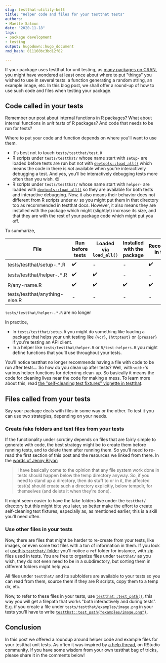```yaml
---
slug: testthat-utility-belt
title: "Helper code and files for your testthat tests" 
authors: 
- Maëlle Salmon 
date: "2020-11-18" 
tags: 
- package development 
- testing
output: hugodown::hugo_document
rmd_hash: 011160bc3bd12f82

---
```


If your package uses testthat for unit testing, as [many packages on CRAN](https://www.tidyverse.org/blog/2019/11/testthat-2-3-0/), you might have wondered at least once about where to put "things" you wished to use in several tests: a function generating a random string, an example image, etc. In this blog post, we shall offer a round-up of how to use such code and files when testing your package.

Code called in your tests
-------------------------

Remember our post about internal functions in R packages? What about internal functions in *unit tests* of R packages? And code that needs to be run for tests?

Where to put your code and function depends on where you'll want to use them.

-   It's best not to touch `tests/testthat/test.R`
-   R scripts under `tests/testthat/` whose name start with `setup-` are loaded before tests are run but not with [`devtools::load_all()`](https://devtools.r-lib.org//reference/load_all.html) which means the code in there is *not* available when you're interactively debugging a test. And yes, you'll be interactively debugging tests more often than you wish. :wink:
-   R scripts under `tests/testthat/` whose name start with `helper-` are loaded with [`devtools::load_all()`](https://devtools.r-lib.org//reference/load_all.html) so they are available for both tests and interactive debugging. Now, it also means their behavior does not different from R scripts under `R/` so you might put them in that directory too as recommended in testthat docs. However, it also means they are installed with the package which might (slightly!) increase its size, and that they are with the rest of your package code which might put you off.

To summarize,

| File                           | Run before tests | Loaded via `load_all()` | Installed with the package | Recommended in testthat |
|--------------------------------|------------------|-------------------------|----------------------------|-------------------------|
| tests/testthat/setup-.\*.R     | ✔️               | \-                      | \-                         | ✔️                      |
| tests/testthat/helper-.\*.R    | ✔️               | ✔️                      | \-                         | \-                      |
| R/any-name.R                   | ✔️               | ✔️                      | ✔️                         | ✔️                      |
| tests/testthat/anything-else.R | \-               | \-                      | \-                         | \-                      |

`tests/testthat/helper-.*.R` are no longer

In practice,

-   In `tests/testthat/setup.R` you might do something like loading a package that helps your unit testing like `{vcr}`, `{httptest}` or `{presser}` if you're testing an API client.
-   In a helper like `tests/testthat/helper.R` or `R/test-helpers.R` you might define functions that you'll use throughout your tests.

You'll notice testthat no longer recommends having a file with code to be run after tests... So how do you clean up after tests? Well, with `withr`'s various helper functions for deferring clean-up. So basically it means the code for cleaning lives near the code for making a mess. To learn more about this, read [the "self-cleaning text fixtures" vignette in testthat](https://testthat.r-lib.org/articles/test-fixtures.html).

Files called from your tests
----------------------------

Say your package deals with files in some way or the other. To test it you can use two strategies, depending on your needs.

### Create fake folders and text files from your tests

If the functionality under scrutiny depends on files that are fairly simple to generate with code, the best strategy might be to create them before running tests, and to delete them after running them. So you'll need to re-read the first section of this post and the resources we linked from there. In the [words of Jenny Bryan](https://github.com/hadley/r-pkgs/issues/483#issuecomment-691319934)

> I have basically come to the opinion that any file system work done in tests should happen below the temp directory anyway. So, if you need to stand up a directory, then do stuff to or in it, the affected test(s) should create such a directory explicitly, below tempdir, for themselves (and delete it when they're done).

It might seem easier to have the fake folders live under the `testthat/` directory but this might bite you later, so better make the effort to create self-cleaning text fixtures, especially as, as mentioned earlier, this is a skill you'll need often.

### Use other files in your tests

Now, there are files that might be harder to re-create from your tests, like images, or even some text files with a ton of information in them. If you look at [usethis `testthat/` folder](https://github.com/r-lib/usethis/tree/master/tests/testthat/) you'll notice a `ref` folder for instance, with zip files used in tests. You are free to organize files under `testthat/` as you wish, they do not even need to be in a subdirectory, but sorting them in different folders might help you.

All files under `testthat/` and its subfolders are available to your tests so you can read from them, source them if they are R scripts, copy them to a temp dir, etc.

Now, to refer to these files in your tests, use [`testthat::test_path()`](https://testthat.r-lib.org/reference/test_path.html), this way you will get a filepath that works "both interactively and during tests". E.g. if you create a file under `tests/testthat/examples/image.png` in your tests you'll have to write [`testthat::test_path("examples/image.png")`](https://testthat.r-lib.org/reference/test_path.html).

Conclusion
----------

In this post we offered a roundup around helper code and example files for your testthat unit tests. As often it was inspired by [a help thread](https://community.rstudio.com/t/why-are-tests-testthat-helper-files-discouraged-in-testthat/85253), on RStudio community. If you have some wisdom from your own testthat bag of tricks, please share it in the comments below!

